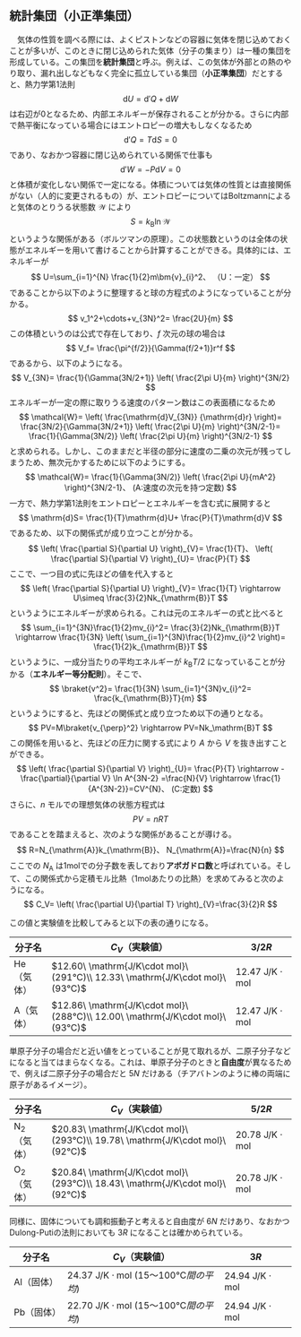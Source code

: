 
## 統計集団（小正準集団）

　気体の性質を調べる際には、よくピストンなどの容器に気体を閉じ込めておくことが多いが、このときに閉じ込められた気体（分子の集まり）は一種の集団を形成している。この集団を**統計集団**と呼ぶ。例えば、この気体が外部との熱のやり取り、漏れ出しなどもなく完全に孤立している集団（**小正準集団**）だとすると、熱力学第1法則
$$
    \mathrm{d}U=
    \mathrm{d}'Q+\mathrm{d}W
$$
は右辺が0となるため、内部エネルギーが保存されることが分かる。さらに内部で熱平衡になっている場合にはエントロピーの増大もしなくなるため
$$
    \mathrm{d}'Q=T\mathrm{d}S=0
$$
であり、なおかつ容器に閉じ込められている関係で仕事も
$$
    \mathrm{d}'W=-P\mathrm{d}V=0
$$
と体積が変化しない関係で一定になる。体積については気体の性質とは直接関係がない（人的に変更されるもの）が、エントロピーについてはBoltzmannによると気体のとりうる状態数 $\mathcal{W}$ により
$$
    S=k_{\mathrm{B}}\ln\mathcal{W}
$$
というような関係がある（ボルツマンの原理）。この状態数というのは全体の状態がエネルギーを用いて書けることから計算することができる。具体的には、エネルギーが
$$
    U=\sum_{i=1}^{N}
    \frac{1}{2}m\bm{v}_{i}^2、
    （U：一定）
$$
であることから以下のように整理すると球の方程式のようになっていることが分かる。
$$
    v_1^2+\cdots+v_{3N}^2=
    \frac{2U}{m}
$$
この体積というのは公式で存在しており、$f$ 次元の球の場合は
$$
    V_f=
    \frac{\pi^{f/2}}{\Gamma(f/2+1)}r^f
$$
であるから、以下のようになる。
$$
    V_{3N}=
    \frac{1}{\Gamma(3N/2+1)}
    \left(
        \frac{2\pi U}{m}
    \right)^{3N/2}
$$
エネルギーが一定の際に取りうる速度のパターン数はこの表面積になるため
$$
    \mathcal{W}=
    \left(
    \frac{\mathrm{d}V_{3N}}
    {\mathrm{d}r}
    \right)=
    \frac{3N/2}{\Gamma(3N/2+1)}
    \left(
        \frac{2\pi U}{m}
    \right)^{3N/2-1}=
    \frac{1}{\Gamma(3N/2)}
    \left(
        \frac{2\pi U}{m}
    \right)^{3N/2-1}
$$
と求められる。しかし、このままだと半径の部分に速度の二乗の次元が残ってしまうため、無次元かするために以下のようにする。
$$
    \mathcal{W}=
    \frac{1}{\Gamma(3N/2)}
    \left(
        \frac{2\pi U}{mA^2}
    \right)^{3N/2-1}、
    (A:速度の次元を持つ定数)
$$
一方で、熱力学第1法則をエントロピーとエネルギーを含む式に展開すると
$$
    \mathrm{d}S=
    \frac{1}{T}\mathrm{d}U+
    \frac{P}{T}\mathrm{d}V
$$
であるため、以下の関係式が成り立つことが分かる。
$$
    \left(
        \frac{\partial S}{\partial U}
    \right)_{V}=
    \frac{1}{T}、
    \left(
        \frac{\partial S}{\partial V}
    \right)_{U}=
    \frac{P}{T}
$$
ここで、一つ目の式に先ほどの値を代入すると
$$
    \left(
        \frac{\partial S}{\partial U}
    \right)_{V}=
    \frac{1}{T}
    \rightarrow
    U\simeq
    \frac{3}{2}Nk_{\mathrm{B}}T
$$
というようにエネルギーが求められる。これは元のエネルギーの式と比べると
$$
    \sum_{i=1}^{3N}\frac{1}{2}mv_{i}^2=
    \frac{3}{2}Nk_{\mathrm{B}}T
    \rightarrow
    \frac{1}{3N}
    \left(
    \sum_{i=1}^{3N}\frac{1}{2}mv_{i}^2
    \right)=
    \frac{1}{2}k_{\mathrm{B}}T
$$
というように、一成分当たりの平均エネルギーが $k_{\mathrm{B}}T/2$ になっていることが分かる（**エネルギー等分配則**）。そこで、
$$
    \braket{v^2}=
    \frac{1}{3N}
    \sum_{i=1}^{3N}v_{i}^2=
    \frac{k_{\mathrm{B}}T}{m}
$$
というようにすると、先ほどの関係式と成り立つため以下の通りとなる。
$$
    PV=M\braket{v_{\perp}^2}
    \rightarrow
    PV=Nk_\mathrm{B}T
$$
この関係を用いると、先ほどの圧力に関する式により $A$ から $V$ を抜き出すことができる。
$$
    \left(
        \frac{\partial S}{\partial V}
    \right)_{U}=
    \frac{P}{T}
    \rightarrow
    -\frac{\partial}{\partial V}
    \ln A^{3N-2}
    =\frac{N}{V}
    \rightarrow
    \frac{1}{A^{3N-2}}=CV^{N}、
    (C:定数)
$$
さらに、$n$ モルでの理想気体の状態方程式は
$$
    PV=nRT
$$
であることを踏まえると、次のような関係があることが導ける。
$$
    R=N_{\mathrm{A}}k_{\mathrm{B}}、
    N_{\mathrm{A}}=\frac{N}{n}
$$
ここでの $N_{\mathrm{A}}$ は1molでの分子数を表しており**アボガドロ数**と呼ばれている。そして、この関係式から定積モル比熱（1molあたりの比熱）を求めてみると次のようになる。
$$
    C_V=
    \left(
    \frac{\partial U}{\partial T}
    \right)_{V}=\frac{3}{2}R
$$

この値と実験値を比較してみると以下の表の通りになる。

|分子名|$C_V$（実験値）|$3/2R$|
|-|-|-|
|He（気体）|$12.60\ \mathrm{J/K\cdot mol}\ (291℃)\\ 12.33\ \mathrm{J/K\cdot mol}\ (93℃)$|$12.47\ \mathrm{J/K\cdot mol}$|
|A（気体）|$12.86\ \mathrm{J/K\cdot mol}\ (288℃)\\ 12.00\ \mathrm{J/K\cdot mol}\ (93℃)$|$12.47\ \mathrm{J/K\cdot mol}$|

単原子分子の場合だと近い値をとっていることが見て取れるが、二原子分子などになると当てはまらなくなる。これは、単原子分子のときと**自由度**が異なるためで、例えば二原子分子の場合だと $5N$ だけある（チアバトンのように棒の両端に原子があるイメージ）。 


|分子名|$C_V$（実験値）|$5/2R$|
|-|-|-|
|N$_2$（気体）|$20.83\ \mathrm{J/K\cdot mol}\ (293℃)\\ 19.78\ \mathrm{J/K\cdot mol}\ (92℃)$|$20.78\ \mathrm{J/K\cdot mol}$|$12.47\ \mathrm{J/K\cdot mol}$|
|O$_2$（気体）|$20.84\ \mathrm{J/K\cdot mol}\ (293℃)\\ 18.43\ \mathrm{J/K\cdot mol}\ (92℃)$|$20.78\ \mathrm{J/K\cdot mol}$|$12.47\ \mathrm{J/K\cdot mol}$|

同様に、固体についても調和振動子と考えると自由度が $6N$ だけあり、なおかつDulong-Putiの法則においても $3R$ になることは確かめられている。

|分子名|$C_V$（実験値）|$3R$|
|-|-|-|
|Al（固体）|$24.37\ \mathrm{J/K\cdot mol}\ (15～100℃間の平均)$|$24.94\ \mathrm{J/K\cdot mol}$|
|Pb（固体）|$22.70\ \mathrm{J/K\cdot mol}\ (15～100℃間の平均)$|$24.94\ \mathrm{J/K\cdot mol}$|



